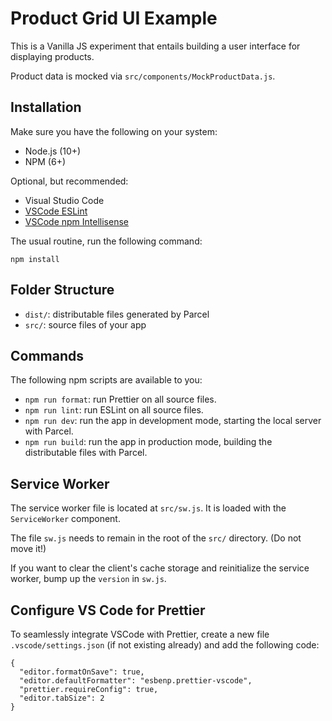 # Product Grid UI Example

This is a Vanilla JS experiment that entails building a user interface for displaying products.

Product data is mocked via `src/components/MockProductData.js`.

## Installation

Make sure you have the following on your system:

- Node.js (10+)
- NPM (6+)

Optional, but recommended:

- Visual Studio Code
- [VSCode ESLint](https://github.com/Microsoft/vscode-eslint)
- [VSCode npm Intellisense](https://github.com/ChristianKohler/NpmIntellisense)

The usual routine, run the following command:

```
npm install
```

## Folder Structure

- `dist/`: distributable files generated by Parcel
- `src/`: source files of your app

## Commands

The following npm scripts are available to you:

- `npm run format`: run Prettier on all source files.
- `npm run lint`: run ESLint on all source files.
- `npm run dev`: run the app in development mode, starting the local server with Parcel.
- `npm run build`: run the app in production mode, building the distributable files with Parcel.

## Service Worker

The service worker file is located at `src/sw.js`. It is loaded with the `ServiceWorker` component.

The file `sw.js` needs to remain in the root of the `src/` directory. (Do not move it!)

If you want to clear the client's cache storage and reinitialize the service worker, bump up the `version` in `sw.js`.

## Configure VS Code for Prettier

To seamlessly integrate VSCode with Prettier, create a new file `.vscode/settings.json` (if not existing already) and add the following code:

```
{
  "editor.formatOnSave": true,
  "editor.defaultFormatter": "esbenp.prettier-vscode",
  "prettier.requireConfig": true,
  "editor.tabSize": 2
}
```
